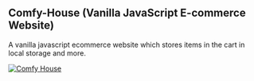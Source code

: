 ## Comfy-House (Vanilla JavaScript E-commerce Website)

A vanilla javascript ecommerce website which stores items in the cart in local storage and more.

[![Comfy House](https://dabuttonfactory.com/button.png?t=Live+Demo&f=Open+Sans-Bold&ts=16&tc=fff&hp=45&vp=20&w=180&h=40&c=round&bgt=unicolored&bgc=0275d8 "Click button to open live demo")](https://comfy-house-ten.vercel.app)